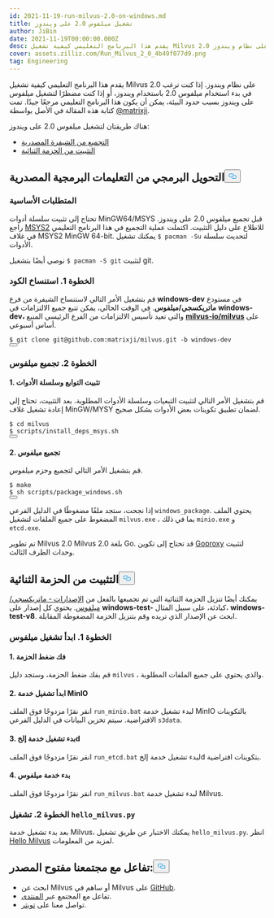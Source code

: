 ```yaml
---
id: 2021-11-19-run-milvus-2.0-on-windows.md
title: تشغيل ميلفوس 2.0 على ويندوز
author: JiBin
date: 2021-11-19T00:00:00.000Z
desc: يقدم هذا البرنامج التعليمي كيفية تشغيل Milvus 2.0 على نظام ويندوز.
cover: assets.zilliz.com/Run_Milvus_2_0_4b49f077d9.png
tag: Engineering
---
```

<p>يقدم هذا البرنامج التعليمي كيفية تشغيل Milvus 2.0 على نظام ويندوز. إذا كنت ترغب في بدء استخدام ميلفوس 2.0 باستخدام ويندوز، أو إذا كنت مضطرًا لتشغيل ميلفوس على ويندوز بسبب حدود البيئة، يمكن أن يكون هذا البرنامج التعليمي مرجعًا جيدًا. تمت كتابة هذه المقالة في الأصل بواسطة <a href="https://github.com/matrixji">@matrixji</a>.</p>
<p>هناك طريقتان لتشغيل ميلفوس 2.0 على ويندوز:</p>
<ul>
<li><a href="#Compile-from-source-code">التجميع من الشيفرة المصدرية</a></li>
<li><a href="#Install-from-the-binary-package">التثبيت من الحزمة الثنائية</a></li>
</ul>
<h2 id="Compile-from-source-code" class="common-anchor-header">التحويل البرمجي من التعليمات البرمجية المصدرية<button data-href="#Compile-from-source-code" class="anchor-icon" translate="no">
      <svg translate="no"
        aria-hidden="true"
        focusable="false"
        height="20"
        version="1.1"
        viewBox="0 0 16 16"
        width="16"
      >
        <path
          fill="#0092E4"
          fill-rule="evenodd"
          d="M4 9h1v1H4c-1.5 0-3-1.69-3-3.5S2.55 3 4 3h4c1.45 0 3 1.69 3 3.5 0 1.41-.91 2.72-2 3.25V8.59c.58-.45 1-1.27 1-2.09C10 5.22 8.98 4 8 4H4c-.98 0-2 1.22-2 2.5S3 9 4 9zm9-3h-1v1h1c1 0 2 1.22 2 2.5S13.98 12 13 12H9c-.98 0-2-1.22-2-2.5 0-.83.42-1.64 1-2.09V6.25c-1.09.53-2 1.84-2 3.25C6 11.31 7.55 13 9 13h4c1.45 0 3-1.69 3-3.5S14.5 6 13 6z"
        ></path>
      </svg>
    </button></h2><h3 id="Prerequisites" class="common-anchor-header">المتطلبات الأساسية</h3><p>تحتاج إلى تثبيت سلسلة أدوات MinGW64/MSYS قبل تجميع ميلفوس 2.0 على ويندوز. راجع <a href="https://www.msys2.org/">MSYS2</a> للاطلاع على دليل التثبيت. اكتملت عملية التجميع في هذا البرنامج التعليمي في غلاف MSYS2 MinGW 64-bit. يمكنك تشغيل <code translate="no">$ pacman -Su</code> لتحديث سلسلة الأدوات.</p>
<p>نوصي أيضًا بتشغيل <code translate="no">$ pacman -S git</code> لتثبيت git.</p>
<h3 id="Step-1-Clone-code" class="common-anchor-header">الخطوة 1. استنساخ الكود</h3><p>قم بتشغيل الأمر التالي لاستنساخ الشيفرة من فرع <strong>windows-dev</strong> في مستودع <strong>ماتريكسجي/ميلفوس</strong>. في الوقت الحالي، يمكن تتبع جميع الالتزامات في <strong>windows-dev،</strong> والتي تعيد تأسيس الالتزامات من الفرع الرئيسي المنبع <a href="https://github.com/milvus-io/milvus"><strong>milvus-io/milvus</strong></a> على أساس أسبوعي.</p>
<pre><code translate="no" class="language-python">$ git <span class="hljs-built_in">clone</span> git@github.com:matrixji/milvus.git -b windows-dev
<button class="copy-code-btn"></button></code></pre>
<h3 id="Step-2-Compile-Milvus" class="common-anchor-header">الخطوة 2. تجميع ميلفوس</h3><h4 id="1-Install-dependencies-and-toolchain" class="common-anchor-header">1. تثبيت التوابع وسلسلة الأدوات</h4><p>قم بتشغيل الأمر التالي لتثبيت التبعيات وسلسلة الأدوات المطلوبة. بعد التثبيت، تحتاج إلى إعادة تشغيل غلاف MinGW/MYSY لضمان تطبيق تكوينات بعض الأدوات بشكل صحيح.</p>
<pre><code translate="no" class="language-python">$ <span class="hljs-built_in">cd</span> milvus
$ scripts/install_deps_msys.sh
<button class="copy-code-btn"></button></code></pre>
<h4 id="2-Compile-Milvus" class="common-anchor-header">2. تجميع ميلفوس</h4><p>قم بتشغيل الأمر التالي لتجميع وحزم ميلفوس.</p>
<pre><code translate="no" class="language-python">$ make
$ sh scripts/package_windows.sh
<button class="copy-code-btn"></button></code></pre>
<p>إذا نجحت، ستجد ملفًا مضغوطًا في الدليل الفرعي <code translate="no">windows_package</code>. يحتوي الملف المضغوط على جميع الملفات لتشغيل <code translate="no">milvus.exe</code> ، بما في ذلك <code translate="no">minio.exe</code> و <code translate="no">etcd.exe</code>.</p>
<div class="alert note">
تم تطوير Milvus 2.0 Milvus 2.0 بلغة Go. قد تحتاج إلى تكوين <a href='https://goproxy.cn/'>Goproxy</a> لتثبيت وحدات الطرف الثالث.</div>
<h2 id="Install-from-the-binary-package" class="common-anchor-header">التثبيت من الحزمة الثنائية<button data-href="#Install-from-the-binary-package" class="anchor-icon" translate="no">
      <svg translate="no"
        aria-hidden="true"
        focusable="false"
        height="20"
        version="1.1"
        viewBox="0 0 16 16"
        width="16"
      >
        <path
          fill="#0092E4"
          fill-rule="evenodd"
          d="M4 9h1v1H4c-1.5 0-3-1.69-3-3.5S2.55 3 4 3h4c1.45 0 3 1.69 3 3.5 0 1.41-.91 2.72-2 3.25V8.59c.58-.45 1-1.27 1-2.09C10 5.22 8.98 4 8 4H4c-.98 0-2 1.22-2 2.5S3 9 4 9zm9-3h-1v1h1c1 0 2 1.22 2 2.5S13.98 12 13 12H9c-.98 0-2-1.22-2-2.5 0-.83.42-1.64 1-2.09V6.25c-1.09.53-2 1.84-2 3.25C6 11.31 7.55 13 9 13h4c1.45 0 3-1.69 3-3.5S14.5 6 13 6z"
        ></path>
      </svg>
    </button></h2><p>يمكنك أيضًا تنزيل الحزمة الثنائية التي تم تجميعها بالفعل من <a href="https://github.com/matrixji/milvus/releases">الإصدارات - ماتريكسجي/ ميلفوس</a>. يحتوي كل إصدار على <strong>windows-test-</strong> كبادئة، على سبيل المثال، <strong>windows-test-v8</strong>. ابحث عن الإصدار الذي تريده وقم بتنزيل الحزمة المضغوطة المقابلة.</p>
<h3 id="Step-1-Start-Milvus" class="common-anchor-header">الخطوة 1. ابدأ تشغيل ميلفوس</h3><h4 id="1-Unzip-the-package" class="common-anchor-header">1. فك ضغط الحزمة</h4><p>قم بفك ضغط الحزمة، وستجد دليل <code translate="no">milvus</code> ، والذي يحتوي على جميع الملفات المطلوبة.</p>
<h4 id="2-Start-a-MinIO-service" class="common-anchor-header">2. ابدأ تشغيل خدمة MinIO</h4><p>انقر نقرًا مزدوجًا فوق الملف <code translate="no">run_minio.bat</code> لبدء تشغيل خدمة MinIO بالتكوينات الافتراضية. سيتم تخزين البيانات في الدليل الفرعي <code translate="no">s3data</code>.</p>
<h4 id="3-Start-an-etcd-service" class="common-anchor-header">3. بدء تشغيل خدمة إلخd</h4><p>انقر نقرًا مزدوجًا فوق الملف <code translate="no">run_etcd.bat</code> لبدء تشغيل خدمة إلخd بتكوينات افتراضية.</p>
<h4 id="4-Start-Milvus-service" class="common-anchor-header">4. بدء خدمة ميلفوس</h4><p>انقر نقرًا مزدوجًا فوق الملف <code translate="no">run_milvus.bat</code> لبدء تشغيل خدمة Milvus.</p>
<h3 id="Step-2-Run-hellomilvuspy" class="common-anchor-header">الخطوة 2. تشغيل <code translate="no">hello_milvus.py</code></h3><p>بعد بدء تشغيل خدمة Milvus، يمكنك الاختبار عن طريق تشغيل <code translate="no">hello_milvus.py</code>. انظر <a href="https://milvus.io/docs/v2.0.x/example_code.md">Hello Milvus</a> لمزيد من المعلومات.</p>
<h2 id="Engage-with-our-open-source-community" class="common-anchor-header">تفاعل مع مجتمعنا مفتوح المصدر:<button data-href="#Engage-with-our-open-source-community" class="anchor-icon" translate="no">
      <svg translate="no"
        aria-hidden="true"
        focusable="false"
        height="20"
        version="1.1"
        viewBox="0 0 16 16"
        width="16"
      >
        <path
          fill="#0092E4"
          fill-rule="evenodd"
          d="M4 9h1v1H4c-1.5 0-3-1.69-3-3.5S2.55 3 4 3h4c1.45 0 3 1.69 3 3.5 0 1.41-.91 2.72-2 3.25V8.59c.58-.45 1-1.27 1-2.09C10 5.22 8.98 4 8 4H4c-.98 0-2 1.22-2 2.5S3 9 4 9zm9-3h-1v1h1c1 0 2 1.22 2 2.5S13.98 12 13 12H9c-.98 0-2-1.22-2-2.5 0-.83.42-1.64 1-2.09V6.25c-1.09.53-2 1.84-2 3.25C6 11.31 7.55 13 9 13h4c1.45 0 3-1.69 3-3.5S14.5 6 13 6z"
        ></path>
      </svg>
    </button></h2><ul>
<li>ابحث عن Milvus أو ساهم في Milvus على <a href="https://bit.ly/3khejQB">GitHub</a>.</li>
<li>تفاعل مع المجتمع عبر <a href="https://bit.ly/307HVsY">المنتدى</a>.</li>
<li>تواصل معنا على <a href="https://bit.ly/3wn5aek">تويتر</a>.</li>
</ul>

